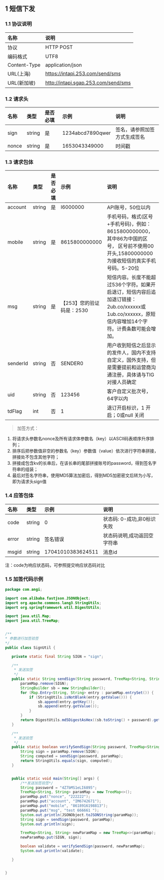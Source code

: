 
## 1 短信下发

### 1.1 协议说明
名称|说明
:---|:---
协议|HTTP POST
编码格式|UTF8
Content-Type|application/json
URL(上海)| https://intapi.253.com/send/sms
URL(新加坡)|http://intapi.sgap.253.com/send/sms

### 1.2 请求头
名称|类型|是否必填|示例|说明
:---|:---|:---|:---|:---
sign|string|是|1234abcd7890qwer|签名，请参照加签方式生成签名
nonce|string|是|1653043349000|时间戳

### 1.3 请求包体
名称|类型|是否必填|示例|说明
:---|:---|:---|:---|:---
account|string|是|I6000000|API账号，50位以内
mobile|string|是|8615800000000|手机号码，格式(区号+手机号码)，例如：8615800000000，其中86为中国的区号， 区号前不使用00开头,15800000000为接收短信的真实手机号码。5-20位
msg|string|是|【253】您的验证码是：2530|短信内容。长度不能超过536个字符。如果开启退订，短信内容后追加退订链接： 2ub.co/xxxxxx或1ub.co/xxxxxx，原短信内容增加14个字符。计费条数可能会增加。
senderId|string|否|SENDER0|用户收到短信之后显示的发件人，国内不支持自定义，国外支持，但是需要提前和运营商沟通注册，具体请与TIG对接人员确定
uid|string|否|123456|客户自定义批次号，64字以内
tdFlag|int|否|1|退订开启标识，1 开启；0或null 关闭 

> 加签方式：  
1. 将请求头参数名nonce及所有请求体参数名（key）以ASCII码表顺序升序排列；
2. 排序后把参数值非空的参数名（key）参数值（value）依次进行字符串拼接，拼接处不包含其他字符；
3. 拼接成包含kv的长串后，在该长串的尾部拼接账号的password，得到签名字符串的组装；
4. 最后对签名字符串，使用MD5算法加密后，得到MD5加密密文后转为小写，即为请求头sign值
 
 ### 1.4 应答包体
 
 名称|类型|示例|说明
:---|:---|:---|:---
code|string|0|状态码: 0-成功,非0标识失败
error|string|签名错误|状态码说明,成功返回空字符串
msgid|string|17041010383624511|消息id

 注：code为响应状态码，可参照提交响应状态码对比
 
 ### 1.5 加签代码示例
 ```java
 package com.angi;

import com.alibaba.fastjson.JSONObject;
import org.apache.commons.lang3.StringUtils;
import org.springframework.util.DigestUtils;

import java.util.Map;
import java.util.TreeMap;


/**
 * 参数进行加签验签
 */
public class SignUtil {

    private static final String SIGN = "sign";

    /**
     * 发送加签
     */
    public static String sendSign(String password, TreeMap<String, String> paramMap) {
        paramMap.remove(SIGN);
        StringBuilder sb = new StringBuilder();
        for (Map.Entry<String, String> entry : paramMap.entrySet()) {
            if (StringUtils.isNotBlank(entry.getValue())) {
                sb.append(entry.getKey());
                sb.append(entry.getValue());
            }
        }
        return DigestUtils.md5DigestAsHex((sb.toString() + password).getBytes()).toLowerCase();
    }

    /**
     * 发送验签
     */
    public static boolean verifySendSign(String password, TreeMap<String, String> paramMap) {
        String sign = paramMap.remove(SIGN);
        String computed = sendSign(password, paramMap);
        return StringUtils.equals(sign, computed);
    }


    public static void main(String[] args) {
        /**发送加签验签*/
        String password = "4Z7bMS1eLI6895";
        TreeMap<String, String> paramMap = new TreeMap<>();
        paramMap.put("nonce", "222222");
        paramMap.put("account", "IM6742671");
        paramMap.put("mobile", "8618916198813");
        paramMap.put("msg", "test 666661 ");
        System.out.println(JSONObject.toJSONString(paramMap));
        String sign = sendSign(password, paramMap);
        System.out.println(sign);

        TreeMap<String, String> newParamMap = new TreeMap<>(paramMap);
        newParamMap.put(SIGN, sign);

        boolean validate = verifySendSign(password, newParamMap);
        System.out.println(validate);

    }


}

 ```

